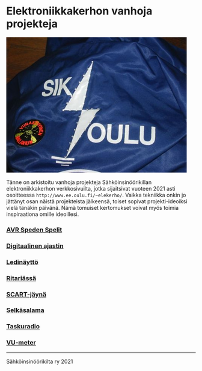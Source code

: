 # Elektroniikkakerhon vanhoja projekteja

![Esittelyssä selkäsalama](salama/stuf/Salama1.jpg)

Tänne on arkistoitu vanhoja projekteja Sähköinsinöörikillan elektroniikkakerhon verkkosivuilta, jotka sijaitsivat vuoteen 2021 asti osoitteessa `http://www.ee.oulu.fi/~elekerho/`. Vaikka tekniikka onkin jo jättänyt osan näistä projekteista jälkeensä, toiset sopivat projekti-ideoiksi vielä tänäkin päivänä. Nämä tomuiset kertomukset voivat myös toimia inspiraationa omille ideoillesi.

### [AVR Speden Spelit](spelit/README.md)

### [Digitaalinen ajastin](ajastin/README.md)

### [Ledinäyttö](ledinaytto/README.md)

### [Ritariässä](ritariassa/README.md)

### [SCART-jäynä](scart/README.md)

### [Selkäsalama](salama/README.md)

### [Taskuradio](taskuradio/README.md)

### [VU-meter](vumeter/README.md)

---

Sähköinsinöörikilta ry 2021
